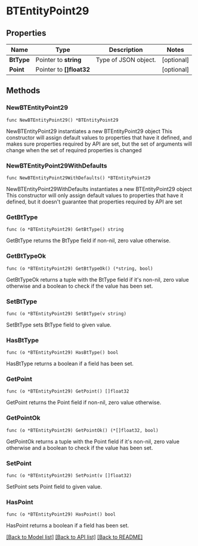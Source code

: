 # BTEntityPoint29

## Properties

Name | Type | Description | Notes
------------ | ------------- | ------------- | -------------
**BtType** | Pointer to **string** | Type of JSON object. | [optional] 
**Point** | Pointer to **[]float32** |  | [optional] 

## Methods

### NewBTEntityPoint29

`func NewBTEntityPoint29() *BTEntityPoint29`

NewBTEntityPoint29 instantiates a new BTEntityPoint29 object
This constructor will assign default values to properties that have it defined,
and makes sure properties required by API are set, but the set of arguments
will change when the set of required properties is changed

### NewBTEntityPoint29WithDefaults

`func NewBTEntityPoint29WithDefaults() *BTEntityPoint29`

NewBTEntityPoint29WithDefaults instantiates a new BTEntityPoint29 object
This constructor will only assign default values to properties that have it defined,
but it doesn't guarantee that properties required by API are set

### GetBtType

`func (o *BTEntityPoint29) GetBtType() string`

GetBtType returns the BtType field if non-nil, zero value otherwise.

### GetBtTypeOk

`func (o *BTEntityPoint29) GetBtTypeOk() (*string, bool)`

GetBtTypeOk returns a tuple with the BtType field if it's non-nil, zero value otherwise
and a boolean to check if the value has been set.

### SetBtType

`func (o *BTEntityPoint29) SetBtType(v string)`

SetBtType sets BtType field to given value.

### HasBtType

`func (o *BTEntityPoint29) HasBtType() bool`

HasBtType returns a boolean if a field has been set.

### GetPoint

`func (o *BTEntityPoint29) GetPoint() []float32`

GetPoint returns the Point field if non-nil, zero value otherwise.

### GetPointOk

`func (o *BTEntityPoint29) GetPointOk() (*[]float32, bool)`

GetPointOk returns a tuple with the Point field if it's non-nil, zero value otherwise
and a boolean to check if the value has been set.

### SetPoint

`func (o *BTEntityPoint29) SetPoint(v []float32)`

SetPoint sets Point field to given value.

### HasPoint

`func (o *BTEntityPoint29) HasPoint() bool`

HasPoint returns a boolean if a field has been set.


[[Back to Model list]](../README.md#documentation-for-models) [[Back to API list]](../README.md#documentation-for-api-endpoints) [[Back to README]](../README.md)



